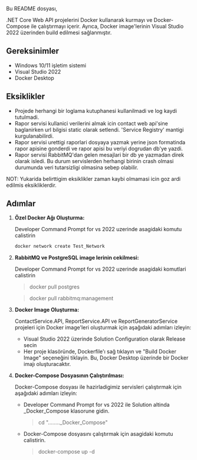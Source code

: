 ﻿
Bu README dosyası, 

.NET Core Web API projelerini Docker kullanarak kurmayı ve Docker-Compose ile çalıştırmayı içerir.
Ayrıca, Docker image'lerinin Visual Studio 2022 üzerinden build edilmesi sağlanmıştır.

## Gereksinimler

- Windows 10/11 işletim sistemi
- Visual Studio 2022
- Docker Desktop


## Eksiklikler
    
- Projede herhangi bir loglama kutuphanesi kullanilmadi ve log kaydi tutulmadi.
- Rapor servisi kullanici verilerini almak icin contact web api'sine baglanirken url bilgisi static olarak setlendi. 'Service Registry' mantigi kurgulanabilirdi.
- Rapor servisi urettigi raporlari dosyaya yazmak yerine json formatinda rapor apisine gonderdi ve rapor apisi bu veriyi dogrudan db'ye yazdi.
- Rapor servisi RabbitMQ'dan gelen mesajlari bir db ye yazmadan direk olarak isledi. Bu durum servislerden herhangi birinin crash olmasi durumunda veri tutarsizligi olmasina sebep olabilir.


NOT: Yukarida belirttigim eksiklikler zaman kaybi olmamasi icin goz ardi edilmis eksikliklerdir. 


## Adımlar

1. **Özel Docker Ağı Oluşturma:**
  
    Developer Command Prompt for vs 2022 uzerinde asagidaki komutu calistirin
 
    ```bash
    docker network create Test_Network
    ```

2. **RabbitMQ ve PostgreSQL image lerinin cekilmesi:**

   Developer Command Prompt for vs 2022 uzerinde asagidaki komutlari calistirin

   > docker pull postgres

   > docker pull rabbitmq:management
 
3. **Docker Image Oluşturma:**

    ContactService.API, ReportService.API ve ReportGeneratorService projeleri için Docker image'leri oluşturmak için aşağıdaki adımları izleyin:

    - Visual Studio 2022 üzerinde Solution Configuration olarak Release secin
    - Her proje klasöründe, Dockerfile'ı sağ tıklayın ve "Build Docker Image" seçeneğini tiklayin. Bu, Docker Desktop üzerinde bir Docker imajı oluşturacaktır.

4. **Docker-Compose Dosyasının Çalıştırılması:**

    Docker-Compose dosyası ile hazirladigimiz servisleri çalıştırmak için aşağıdaki adımları izleyin:

    - Developer Command Prompt for vs 2022 ile Solution altinda _Docker_Compose klasorune gidin.
    
      > cd "........\_Docker_Compose"
    
    
    - Docker-Compose dosyasını çalıştırmak için asagidaki komutu calistirin.
    
      > docker-compose up -d

